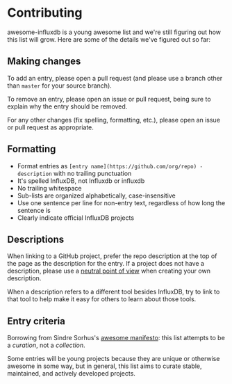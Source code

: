 # Contributing

awesome-influxdb is a young awesome list and we're still figuring out how this list will grow.
Here are some of the details we've figured out so far:

## Making changes

To add an entry, please open a pull request (and please use a branch other than `master` for your source branch).

To remove an entry, please open an issue or pull request, being sure to explain why the entry should be removed.

For any other changes (fix spelling, formatting, etc.), please open an issue or pull request as appropriate.

## Formatting

* Format entries as `[entry name](https://github.com/org/repo) - description` with no trailing punctuation
* It's spelled InfluxDB, not Influxdb or influxdb
* No trailing whitespace
* Sub-lists are organized alphabetically, case-insensitive
* Use one sentence per line for non-entry text, regardless of how long the sentence is
* Clearly indicate official InfluxDB projects

## Descriptions

When linking to a GitHub project, prefer the repo description at the top of the page as the description for the entry.
If a project does not have a description, please use a [neutral point of view](https://en.wikipedia.org/wiki/Wikipedia:Neutral_point_of_view) when creating your own description.

When a description refers to a different tool besides InfluxDB, try to link to that tool to help make it easy for others to learn about those tools.

## Entry criteria

Borrowing from Sindre Sorhus's [awesome manifesto](https://github.com/sindresorhus/awesome/blob/master/awesome.md): this list attempts to be a *curation*, not a *collection*.

Some entries will be young projects because they are unique or otherwise awesome in some way, but in general, this list aims to curate stable, maintained, and actively developed projects.
